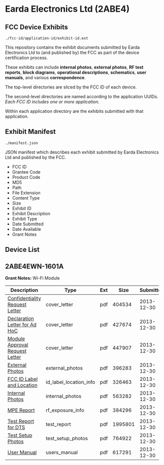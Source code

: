 # Earda Electronics Ltd (2ABE4)
## FCC Device Exhibits

```
./fcc-id/application-id/exhibit-id.ext
```

This repository contains the exhibit documents submitted by Earda Electronics Ltd to (and published by) the FCC as part of the device certification process.

These exhibits can include **internal photos**, **external photos**, **RF test reports**, **block diagrams**, **operational descriptions**, **schematics**, **user manuals**, and various **correspondence**.

The top-level directories are sliced by the FCC ID of each device.

The second-level directories are named according to the application UUIDs. *Each FCC ID includes one or more application.*

Within each application directory are the exhibits submitted with that application. 

## Exhibit Manifest

```
./manifest.json
```

JSON manifest which describes each exhibit submitted by Earda Electronics Ltd and published by the FCC.

- FCC ID
- Grantee Code
- Product Code
- MD5
- Path
- File Extension
- Content Type
- Size
- Exhibit ID
- Exhibit Description
- Exhibit Type
- Date Submitted
- Date Available
- Grant Notes

## Device List
## 2ABE4EWN-1601A
**Grant Notes:** Wi-Fi Module

| Description | Type | Ext | Size | Submitted | Available |
| ----------- | ---- | --- | ---- | --------- | --------- |
| [Confidentiality Request Letter](2ABE4EWN-1601A/2b374cfaca3bc3627843af74ed6b9845/2153537.pdf) | cover_letter | pdf | 404534 | 2013-12-30 | 2013-12-30 |
| [Declaration Letter for Ad HoC](2ABE4EWN-1601A/2b374cfaca3bc3627843af74ed6b9845/2153538.pdf) | cover_letter | pdf | 427674 | 2013-12-30 | 2013-12-30 |
| [Module Approval Request Letter](2ABE4EWN-1601A/2b374cfaca3bc3627843af74ed6b9845/2153539.pdf) | cover_letter | pdf | 447907 | 2013-12-30 | 2013-12-30 |
| [External Photos](2ABE4EWN-1601A/2b374cfaca3bc3627843af74ed6b9845/2153540.pdf) | external_photos | pdf | 396283 | 2013-12-30 | 2013-12-30 |
| [FCC ID Label and Location](2ABE4EWN-1601A/2b374cfaca3bc3627843af74ed6b9845/2153542.pdf) | id_label_location_info | pdf | 326463 | 2013-12-30 | 2013-12-30 |
| [Internal Photos](2ABE4EWN-1601A/2b374cfaca3bc3627843af74ed6b9845/2153541.pdf) | internal_photos | pdf | 563282 | 2013-12-30 | 2013-12-30 |
| [MPE Report](2ABE4EWN-1601A/2b374cfaca3bc3627843af74ed6b9845/2153545.pdf) | rf_exposure_info | pdf | 384296 | 2013-12-30 | 2013-12-30 |
| [Test Report for DTS](2ABE4EWN-1601A/2b374cfaca3bc3627843af74ed6b9845/2153544.pdf) | test_report | pdf | 1995801 | 2013-12-30 | 2013-12-30 |
| [Test Setup Photos](2ABE4EWN-1601A/2b374cfaca3bc3627843af74ed6b9845/2153543.pdf) | test_setup_photos | pdf | 764922 | 2013-12-30 | 2013-12-30 |
| [User Manual](2ABE4EWN-1601A/2b374cfaca3bc3627843af74ed6b9845/2153546.pdf) | users_manual | pdf | 617291 | 2013-12-30 | 2013-12-30 |
